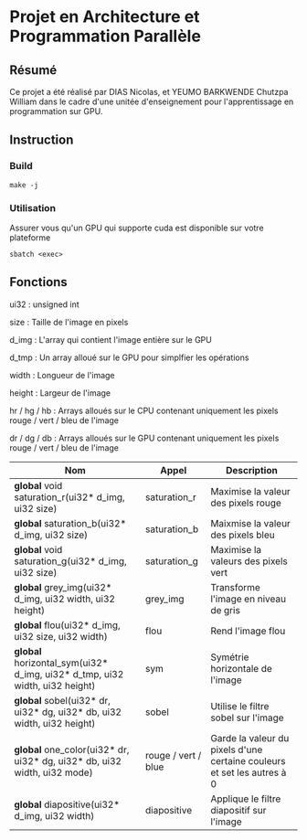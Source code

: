# Projet en Architecture et Programmation Parallèle


## Résumé

Ce projet a été réalisé par DIAS Nicolas, et YEUMO BARKWENDE Chutzpa William dans le cadre d'une unitée d'enseignement pour l'apprentissage en programmation sur GPU.

## Instruction
### Build
```shell
make -j
```
### Utilisation
Assurer vous qu'un GPU qui supporte cuda est disponible sur votre plateforme
```shell
sbatch <exec>
```
## Fonctions

ui32 :
    unsigned int

size :
    Taille de l'image en pixels

d_img :
    L'array qui contient l'image entière sur le GPU

d_tmp :
    Un array alloué sur le GPU pour simplfier les opérations

width :
    Longueur de l'image

height :
    Largeur de l'image

hr / hg / hb :
    Arrays alloués sur le CPU contenant uniquement les pixels rouge / vert / bleu de l'image

dr / dg / db :
    Arrays alloués sur le GPU contenant uniquement les pixels rouge / vert / bleu de l'image


| Nom | Appel | Description |
| --- | ---------- | ----------- |
| __global__ void saturation_r(ui32* d_img, ui32 size) | saturation_r | Maximise la valeur des pixels rouge |
| __global__ saturation_b(ui32* d_img, ui32 size) | saturation_b | Maixmise la valeur des pixels bleu |
| __global__ void saturation_g(ui32* d_img, ui32 size) | saturation_g | Maximise la valeurs des pixels vert |
| __global__ grey_img(ui32* d_img, ui32 width, ui32 height) | grey_img | Transforme l'image en niveau de gris |
| __global__ flou(ui32* d_img, ui32 size, ui32 width) | flou | Rend l'image flou |
| __global__ horizontal_sym(ui32* d_img, ui32* d_tmp, ui32 width, ui32 height) | sym | Symétrie horizontale de l'image |
| __global__ sobel(ui32* dr, ui32* dg, ui32* db, ui32 width, ui32 height) | sobel | Utilise le filtre sobel sur l'image |
| __global__ one_color(ui32* dr, ui32* dg, ui32* db, ui32 width, ui32 mode) | rouge / vert / blue | Garde la valeur du pixels d'une certaine couleurs et set les autres à 0 |
| __global__ diapositive(ui32* d_img, ui32 width) | diapositive | Applique le filtre diapositif sur l'image |
